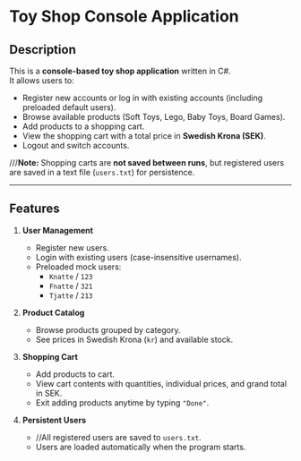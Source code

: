 # Toy Shop Console Application

## Description

This is a **console-based toy shop application** written in C#.  
It allows users to:

- Register new accounts or log in with existing accounts (including preloaded default users).  
- Browse available products (Soft Toys, Lego, Baby Toys, Board Games).  
- Add products to a shopping cart.  
- View the shopping cart with a total price in **Swedish Krona (SEK)**.  
- Logout and switch accounts.  

///**Note:** Shopping carts are **not saved between runs**, but registered users are saved in a text file (`users.txt`) for persistence.

---

## Features

1. **User Management**  
   - Register new users.  
   - Login with existing users (case-insensitive usernames).  
   - Preloaded mock users:  
     - `Knatte` / `123`  
     - `Fnatte` / `321`  
     - `Tjatte` / `213`  

2. **Product Catalog**  
   - Browse products grouped by category.  
   - See prices in Swedish Krona (`kr`) and available stock.  

3. **Shopping Cart**  
   - Add products to cart.  
   - View cart contents with quantities, individual prices, and grand total in SEK.  
   - Exit adding products anytime by typing `"Done"`.  

4. **Persistent Users**  
   - //All registered users are saved to `users.txt`.  
   - Users are loaded automatically when the program starts.
